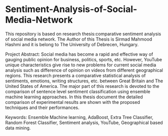 # Sentiment-Analysis-of-Social-Media-Network
This repository is based on research thesis:comparative sentiment analysis of social media network. 
The Author of this Thesis is Sirmad Mahmood Hashmi and it is belong to The University of Debrecen, Hungary.


Project Abstract:
Social media has become a rapid and effective way of gauging public opinion for business, politics, sports, etc. However, YouTube unique
characteristics give rise to new problems for current social media analysis such as difference of opinion on videos from different 
geographical regions. This research presents a comparative statistical analysis of sentiments, emotions, writing structures, etc. between 
Great Britain and The United States of America. The major part of this research is devoted to the comparison of sentence level sentiment 
classification using ensemble machine learning approaches. In this thesis document the detailed comparison of experimental 
results are shown with the proposed techniques and their performances.

Keywords:
Ensemble Machine learning, AdaBoost, Extra Tree Classifier, Random Forest Classifier, Sentiment analysis, 
YouTube, Geographical based data mining.

